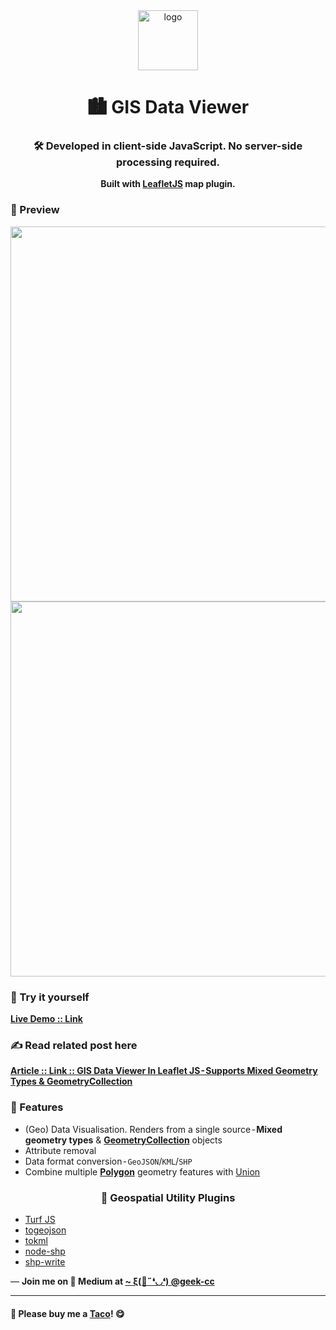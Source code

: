 <div align="center">
  <img src="https://github.com/incubated-geek-cc/GIS-Data-Viewer/raw/main/public/img/logo.png" width="96" alt="logo">

  # 🏙️ GIS Data Viewer

  ### 🛠️ Developed in client-side JavaScript. No server-side processing required.

**Built with <a href='https://leafletjs.com/' target='_blank'>LeafletJS</a> map plugin.**

<div align="left">

### 👀 Preview
<img src='https://github.com/incubated-geek-cc/GIS-Data-Viewer/raw/main/public/img/demo.gif' width="600px" />
<br>
<img src='https://github.com/incubated-geek-cc/GIS-Data-Viewer/raw/main/public/img/mergePolygons.gif' width="600px" />

### 🌟 Try it yourself
[**Live Demo :: Link**](https://incubated-geek-cc.github.io/GIS-Data-Viewer/)

### ✍ Read related post here

[**Article :: Link :: GIS Data Viewer In Leaflet JS - Supports Mixed Geometry Types & GeometryCollection**](https://towardsdatascience.com/render-3d-buildings-in-geospatial-webgl-visualisations-c5325eadb347)

### 📌 Features

</div>
<div align="left">
	<ul>
		<li>(Geo) Data Visualisation. Renders from a single source - <strong>Mixed geometry types</strong> & <strong><a href='https://datatracker.ietf.org/doc/html/rfc7946/#page-26' target='_blank'>GeometryCollection</a></strong> objects</li>
		<li>Attribute removal</li>
		<li>Data format conversion - <code>GeoJSON</code>/<code>KML</code>/<code>SHP</code></li>
		<li>Combine multiple <strong><a href='https://datatracker.ietf.org/doc/html/rfc7946/#page-23' target='_blank'>Polygon</a></strong> geometry features with <a href='https://support.esri.com/en-us/gis-dictionary/union' target='_blank'>Union</a></li>
	</ul>
</div>

### 📄 Geospatial Utility Plugins
</div>
<div align="left">
	<ul>
		<li><a href='https://turfjs.org/' target='_blank'>Turf JS</a></li>
		<li><a href='https://github.com/placemark/togeojson' target='_blank'>togeojson</a></li>
		<li><a href='https://github.com/mapbox/tokml' target='_blank'>tokml</a></li>
		<li><a href='https://github.com/yuletide/node-shp' target='_blank'>node-shp</a></li>
		<li><a href='https://github.com/mapbox/shp-write' target='_blank'>shp-write</a></li>
	</ul>
</div>

<p>— <b>Join me on 📝 <b>Medium</b> at <a href='https://medium.com/@geek-cc' target='_blank'>~ ξ(🎀˶❛◡❛) @geek-cc</a></b></p>

---

#### 🌮 Please buy me a <a href='https://www.buymeacoffee.com/geekcc' target='_blank'>Taco</a>! 😋